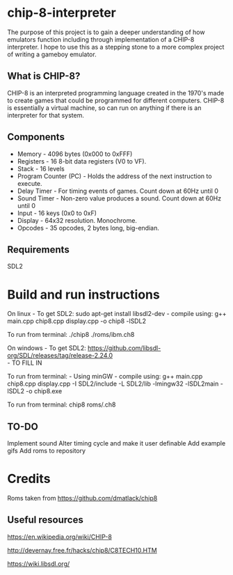 # chip-8-interpreter

The purpose of this project is to gain a deeper understanding of how emulators function including through implementation of a CHIP-8 interpreter. I hope to use this as a stepping stone to a more complex project of writing a gameboy emulator.

## What is CHIP-8?

CHIP-8 is an interpreted programming language created in the 1970's made to create games that could be programmed for different computers. CHIP-8 is essentially a virtual machine, so can run on anything if there is an interpreter for that system.

## Components

- Memory - 4096 bytes (0x000 to 0xFFF)
- Registers - 16 8-bit data registers (V0 to VF). 
- Stack - 16 levels
- Program Counter (PC) - Holds the address of the next instruction to execute.
- Delay Timer - For timing events of games. Count down at 60Hz until 0
- Sound Timer - Non-zero value produces a sound. Count down at 60Hz until 0
- Input - 16 keys (0x0 to 0xF)
- Display - 64x32 resolution. Monochrome.
- Opcodes - 35 opcodes, 2 bytes long, big-endian.

## Requirements

SDL2 

# Build and run instructions

On linux
    -   To get SDL2:     sudo apt-get install libsdl2-dev
    -   compile using:   g++ main.cpp chip8.cpp display.cpp -o chip8 -lSDL2

To run from terminal:
    ./chip8 ./roms/ibm.ch8

On windows
    - To get SDL2:      https://github.com/libsdl-org/SDL/releases/tag/release-2.24.0   
    - TO FILL IN
    
To run from terminal:
    - Using minGW
    - compile using:    g++ main.cpp chip8.cpp display.cpp -I SDL2/include -L SDL2/lib -lmingw32 -lSDL2main -lSDL2 -o chip8.exe

To run from terminal:
    chip8 roms/<romname>.ch8

## TO-DO

Implement sound
Alter timing cycle and make it user definable
Add example gifs
Add roms to repository

# Credits

Roms taken from https://github.com/dmatlack/chip8

## Useful resources

https://en.wikipedia.org/wiki/CHIP-8

http://devernay.free.fr/hacks/chip8/C8TECH10.HTM

https://wiki.libsdl.org/